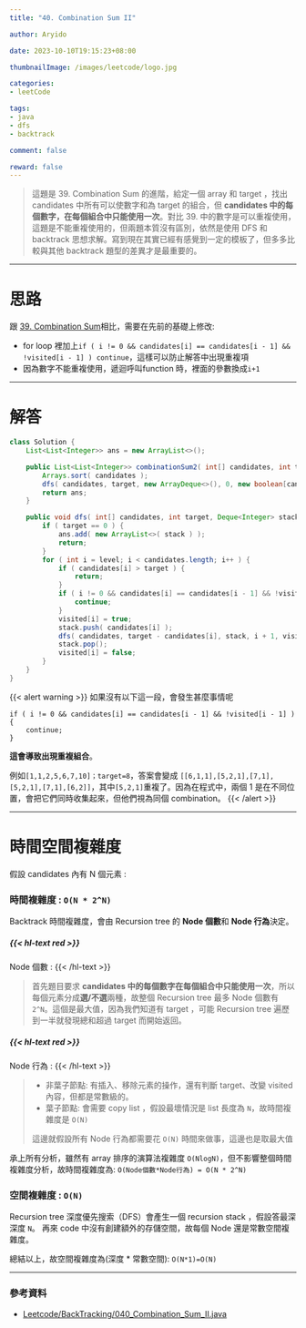 ```yaml
---
title: "40. Combination Sum II"

author: Aryido

date: 2023-10-10T19:15:23+08:00

thumbnailImage: /images/leetcode/logo.jpg

categories:
- leetCode

tags:
- java
- dfs
- backtrack

comment: false

reward: false
---
```

<!--BODY-->
> 這題是 39. Combination Sum 的進階，給定一個 array 和 target ，找出 candidates 中所有可以使數字和為 target 的組合，但 **candidates 中的每個數字，在每個組合中只能使用一次**。對比 39. 中的數字是可以重複使用，這題是不能重複使用的，但兩題本質沒有區別，依然是使用 DFS 和 backtrack 思想求解。寫到現在其實已經有感覺到一定的模板了，但多多比較與其他 backtrack 題型的差異才是最重要的。
<!--more-->

---

# 思路
跟 [39. Combination Sum](https://leetcode.com/problems/combination-sum/)相比，需要在先前的基礎上修改:
- for loop 裡加上```if ( i != 0 && candidates[i] == candidates[i - 1] && !visited[i - 1] ) continue```，這樣可以防止解答中出現重複項
- 因為數字不能重複使用，遞迴呼叫function 時，裡面的參數換成```i+1```


---

# 解答
```java
class Solution {
	List<List<Integer>> ans = new ArrayList<>();

	public List<List<Integer>> combinationSum2( int[] candidates, int target ) {
		Arrays.sort( candidates );
		dfs( candidates, target, new ArrayDeque<>(), 0, new boolean[candidates.length] );
		return ans;
	}

	public void dfs( int[] candidates, int target, Deque<Integer> stack, int level, boolean[] visited ) {
		if ( target == 0 ) {
			ans.add( new ArrayList<>( stack ) );
			return;
		}
		for ( int i = level; i < candidates.length; i++ ) {
			if ( candidates[i] > target ) {
				return;
			}
			if ( i != 0 && candidates[i] == candidates[i - 1] && !visited[i - 1] ) {
				continue;
			}
			visited[i] = true;
			stack.push( candidates[i] );
			dfs( candidates, target - candidates[i], stack, i + 1, visited );
			stack.pop();
			visited[i] = false;
		}
	}
}
```

{{< alert warning >}}
如果沒有以下這一段，會發生甚麼事情呢
```
if ( i != 0 && candidates[i] == candidates[i - 1] && !visited[i - 1] ) {
	continue;
}
```
**這會導致出現重複組合**。

例如```[1,1,2,5,6,7,10]；target=8```，答案會變成 ```[[6,1,1],[5,2,1],[7,1],[5,2,1],[7,1],[6,2]]```，其中```[5,2,1]```重複了。因為在程式中，兩個 1 是在不同位置，會把它們同時收集起來，但他們視為同個 combination。
{{< /alert >}}


---

# 時間空間複雜度
假設 candidates 內有 N 個元素 :

### 時間複雜度 : ```O(N * 2^N)```
Backtrack 時間複雜度，會由 Recursion tree 的 **Node 個數**和 **Node 行為**決定。

##### {{< hl-text red >}}
Node 個數 :
{{< /hl-text >}}

> 首先題目要求 **candidates 中的每個數字在每個組合中只能使用一次**，所以每個元素分成**選/不選**兩種，故整個 Recursion tree 最多 Node 個數有 ```2^N```。這個是最大值，因為我們知道有 target ，可能 Recursion tree 遍歷到一半就發現總和超過 target 而開始返回。

##### {{< hl-text red >}}
Node 行為 :
{{< /hl-text >}}

> - 非葉子節點: 有插入、移除元素的操作，還有判斷 target、改變 visited 內容，但都是常數級的。
> - 葉子節點: 會需要 copy list ，假設最壞情況是 list 長度為 ```N```，故時間複雜度是 ```O(N)```
>
> 這邊就假設所有 Node 行為都需要花 ```O(N)``` 時間來做事，這邊也是取最大值



承上所有分析，雖然有 array 排序的演算法複雜度 ```O(NlogN)```，但不影響整個時間複雜度分析，故時間複雜度為: ```O(Node個數*Node行為) = O(N * 2^N)```

### 空間複雜度 : ```O(N)```
Recursion tree 深度優先搜索（DFS）會產生一個 recursion stack ，假設答最深深度 ```N```。 再來 code 中沒有創建額外的存儲空間，故每個 Node 還是常數空間複雜度。

總結以上，故空間複雜度為(深度 * 常數空間): ```O(N*1)=O(N)```

---
### 參考資料

- [Leetcode/BackTracking/040_Combination_Sum_II.java](https://github.com/Deadbeef-ECE/Interview/blob/master/Leetcode/BackTracking/040_Combination_Sum_II.javak)